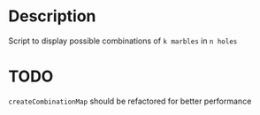 # Description

Script to display possible combinations of `k marbles` in  `n holes`

# TODO
`createCombinationMap` should be refactored for better performance
